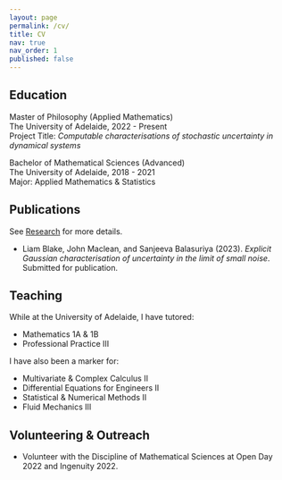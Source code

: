 ```yaml
---
layout: page
permalink: /cv/
title: CV
nav: true
nav_order: 1
published: false
---
```



## Education 
Master of Philosophy (Applied Mathematics) <br>
The University of Adelaide, 2022 - Present <br>
Project Title: *Computable characterisations of stochastic uncertainty in dynamical systems*



Bachelor of Mathematical Sciences (Advanced) <br>
The University of Adelaide, 2018 - 2021 <br>
Major: Applied Mathematics & Statistics 


## Publications 
See [Research](/research) for more details.

- Liam Blake, John Maclean, and Sanjeeva Balasuriya (2023). *Explicit Gaussian characterisation of uncertainty in the limit of small noise*. Submitted for publication.

## Teaching 
While at the University of Adelaide, I have tutored:

- Mathematics 1A & 1B
- Professional Practice III

I have also been a marker for:

- Multivariate & Complex Calculus II
- Differential Equations for Engineers II
- Statistical & Numerical Methods II
- Fluid Mechanics III



## Volunteering & Outreach 

- Volunteer with the Discipline of Mathematical Sciences at Open Day 2022 and Ingenuity 2022.


